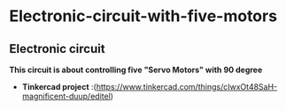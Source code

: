 # Electronic-circuit-with-five-motors
## Electronic circuit
**This circuit is about controlling five "Servo Motors" with 90 degree**




- **Tinkercad project** :(https://www.tinkercad.com/things/cIwxOt48SaH-magnificent-duup/editel)
